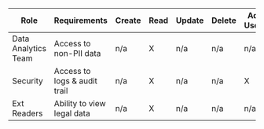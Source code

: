 | Role | Requirements |  Create |  Read  | Update | Delete | Add Users  | Security Level |
| ---- | ------------ | ------- | ------ | ------ | ------ | ---------- | -------------- |
| Data Analytics Team | Access to non-PII data | n/a | X | n/a | n/a | n/a | Medium |
| Security | Access to logs & audit trail | n/a | X | n/a | n/a | X | High |
| Ext Readers | Ability to view legal data | n/a | X | n/a | n/a | n/a | Low |